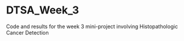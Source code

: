# DTSA_Week_3
Code and results for the week 3 mini-project involving Histopathologic Cancer Detection
